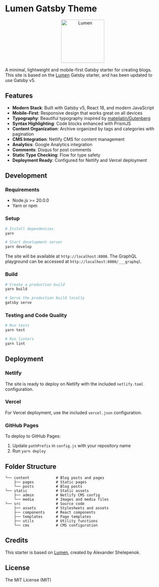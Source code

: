 # Lumen Gatsby Theme

<p align="center">
  <img alt="Lumen" title="Lumen" src="https://github.com/alxshelepenok/gatsby-starter-lumen/blob/gatsby-v2/.github/logo.png" width="140">
</p>

A minimal, lightweight and mobile-first Gatsby starter for creating blogs. This site is based on the [Lumen](https://github.com/alxshelepenok/gatsby-starter-lumen) Gatsby starter, and has been updated to use Gatsby v5.

## Features

- **Modern Stack**: Built with Gatsby v5, React 18, and modern JavaScript
- **Mobile-First**: Responsive design that works great on all devices
- **Typography**: Beautiful typography inspired by [matejlatin/Gutenberg](https://github.com/matejlatin/Gutenberg)
- **Syntax Highlighting**: Code blocks enhanced with PrismJS
- **Content Organization**: Archive organized by tags and categories with pagination
- **CMS Integration**: Netlify CMS for content management
- **Analytics**: Google Analytics integration
- **Comments**: Disqus for post comments
- **Static Type Checking**: Flow for type safety
- **Deployment Ready**: Configured for Netlify and Vercel deployment

## Development

### Requirements
- Node.js >= 20.0.0
- Yarn or npm

### Setup
```bash
# Install dependencies
yarn

# Start development server
yarn develop
```

The site will be available at `http://localhost:8000`. The GraphQL playground can be accessed at `http://localhost:8000/___graphql`.

### Build
```bash
# Create a production build
yarn build

# Serve the production build locally
gatsby serve
```

### Testing and Code Quality
```bash
# Run tests
yarn test

# Run linters
yarn lint
```

## Deployment

### Netlify
The site is ready to deploy on Netlify with the included `netlify.toml` configuration.

### Vercel
For Vercel deployment, use the included `vercel.json` configuration.

### GitHub Pages
To deploy to GitHub Pages:
1. Update `pathPrefix` in `config.js` with your repository name
2. Run `yarn deploy`

## Folder Structure

```
└── content            # Blog posts and pages
    ├── pages          # Static pages
    └── posts          # Blog posts
└── static             # Static assets
    ├── admin          # Netlify CMS config
    └── media          # Images and media files
└── src                # Source code
    ├── assets         # Stylesheets and assets
    ├── components     # React components
    ├── templates      # Page templates
    ├── utils          # Utility functions
    └── cms            # CMS configuration
```

## Credits

This starter is based on [Lumen](https://github.com/alxshelepenok/gatsby-starter-lumen), created by Alexander Shelepenok.

## License
The MIT License (MIT)